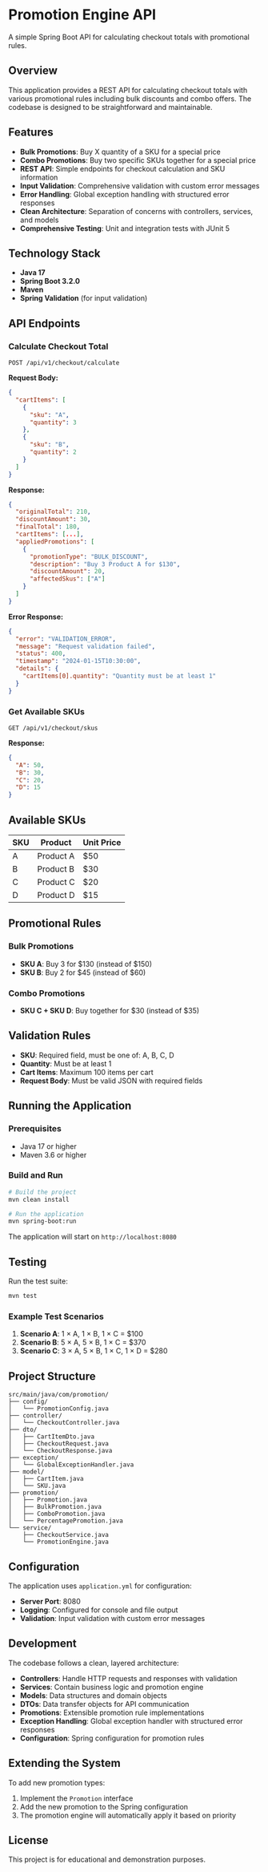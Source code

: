 # Promotion Engine API

A simple Spring Boot API for calculating checkout totals with promotional rules.

## Overview

This application provides a REST API for calculating checkout totals with various promotional rules including bulk discounts and combo offers. The codebase is designed to be straightforward and maintainable.

## Features

- **Bulk Promotions**: Buy X quantity of a SKU for a special price
- **Combo Promotions**: Buy two specific SKUs together for a special price
- **REST API**: Simple endpoints for checkout calculation and SKU information
- **Input Validation**: Comprehensive validation with custom error messages
- **Error Handling**: Global exception handling with structured error responses
- **Clean Architecture**: Separation of concerns with controllers, services, and models
- **Comprehensive Testing**: Unit and integration tests with JUnit 5

## Technology Stack

- **Java 17**
- **Spring Boot 3.2.0**
- **Maven**
- **Spring Validation** (for input validation)

## API Endpoints

### Calculate Checkout Total
```
POST /api/v1/checkout/calculate
```

**Request Body:**
```json
{
  "cartItems": [
    {
      "sku": "A",
      "quantity": 3
    },
    {
      "sku": "B",
      "quantity": 2
    }
  ]
}
```

**Response:**
```json
{
  "originalTotal": 210,
  "discountAmount": 30,
  "finalTotal": 180,
  "cartItems": [...],
  "appliedPromotions": [
    {
      "promotionType": "BULK_DISCOUNT",
      "description": "Buy 3 Product A for $130",
      "discountAmount": 20,
      "affectedSkus": ["A"]
    }
  ]
}
```

**Error Response:**
```json
{
  "error": "VALIDATION_ERROR",
  "message": "Request validation failed",
  "status": 400,
  "timestamp": "2024-01-15T10:30:00",
  "details": {
    "cartItems[0].quantity": "Quantity must be at least 1"
  }
}
```

### Get Available SKUs
```
GET /api/v1/checkout/skus
```

**Response:**
```json
{
  "A": 50,
  "B": 30,
  "C": 20,
  "D": 15
}
```

## Available SKUs

| SKU | Product | Unit Price |
|-----|---------|------------|
| A   | Product A | $50 |
| B   | Product B | $30 |
| C   | Product C | $20 |
| D   | Product D | $15 |

## Promotional Rules

### Bulk Promotions
- **SKU A**: Buy 3 for $130 (instead of $150)
- **SKU B**: Buy 2 for $45 (instead of $60)

### Combo Promotions
- **SKU C + SKU D**: Buy together for $30 (instead of $35)

## Validation Rules

- **SKU**: Required field, must be one of: A, B, C, D
- **Quantity**: Must be at least 1
- **Cart Items**: Maximum 100 items per cart
- **Request Body**: Must be valid JSON with required fields

## Running the Application

### Prerequisites
- Java 17 or higher
- Maven 3.6 or higher

### Build and Run
```bash
# Build the project
mvn clean install

# Run the application
mvn spring-boot:run
```

The application will start on `http://localhost:8080`



## Testing

Run the test suite:
```bash
mvn test
```

### Example Test Scenarios

1. **Scenario A**: 1 × A, 1 × B, 1 × C = $100
2. **Scenario B**: 5 × A, 5 × B, 1 × C = $370
3. **Scenario C**: 3 × A, 5 × B, 1 × C, 1 × D = $280

## Project Structure

```
src/main/java/com/promotion/
├── config/
│   └── PromotionConfig.java
├── controller/
│   └── CheckoutController.java
├── dto/
│   ├── CartItemDto.java
│   ├── CheckoutRequest.java
│   └── CheckoutResponse.java
├── exception/
│   └── GlobalExceptionHandler.java
├── model/
│   ├── CartItem.java
│   └── SKU.java
├── promotion/
│   ├── Promotion.java
│   ├── BulkPromotion.java
│   ├── ComboPromotion.java
│   └── PercentagePromotion.java
└── service/
    ├── CheckoutService.java
    └── PromotionEngine.java
```

## Configuration

The application uses `application.yml` for configuration:

- **Server Port**: 8080
- **Logging**: Configured for console and file output
- **Validation**: Input validation with custom error messages

## Development

The codebase follows a clean, layered architecture:

- **Controllers**: Handle HTTP requests and responses with validation
- **Services**: Contain business logic and promotion engine
- **Models**: Data structures and domain objects
- **DTOs**: Data transfer objects for API communication
- **Promotions**: Extensible promotion rule implementations
- **Exception Handling**: Global exception handler with structured error responses
- **Configuration**: Spring configuration for promotion rules

## Extending the System

To add new promotion types:

1. Implement the `Promotion` interface
2. Add the new promotion to the Spring configuration
3. The promotion engine will automatically apply it based on priority

## License

This project is for educational and demonstration purposes.
